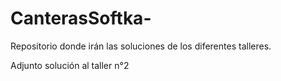 # CanterasSoftka-
Repositorio donde irán las soluciones de los diferentes talleres. 

Adjunto solución al taller n°2
 

